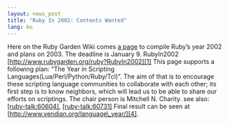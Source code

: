 ```yaml
---
layout: news_post
title: "Ruby In 2002: Contents Wanted"
lang: ko
---
```


Here on the Ruby Garden Wiki comes [a page][1] to compile Ruby’s year
2002 and plans on 2003. The deadline is January 9. RubyIn2002
[http://www.rubygarden.org/ruby?RubyIn2002][1] This page supports a
following plan: “The Year in Scripting
Languages(Lua/Perl/Python/Ruby/Tcl)”. The aim of that is to encourage
these scripting language communities to collaborate with each other; its
first step is to know neighbors, which will lead us to be able to share
our efforts on scriptings. The chair person is Mitchell N. Charity. see
also: [\[ruby-talk:60604\]][2], [\[ruby-talk:60731\]][3] Final result
can be seen at [http://www.vendian.org/language\_year/][4].



[1]: http://www.rubygarden.org/ruby?RubyIn2002 
[2]: http://www.ruby-talk.com/60604 
[3]: http://www.ruby-talk.com/60731 
[4]: http://www.vendian.org/language_year/ 

